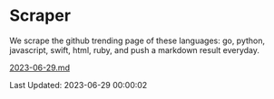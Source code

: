 # Scraper

We scrape the github trending page of these languages: go, python, javascript, swift, html, ruby, and push a markdown result everyday.

[2023-06-29.md](https://github.com/henson/Scraper/blob/master/2023-06-29.md)

Last Updated: 2023-06-29 00:00:02